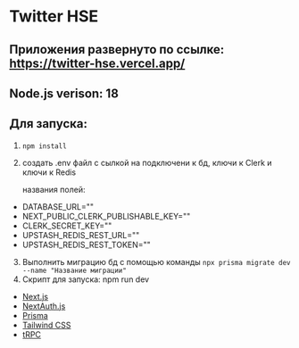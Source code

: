 # Twitter HSE

## Приложения развернуто по ссылке: https://twitter-hse.vercel.app/

## Node.js verison: 18

## Для запуска:

1.  ```npm install```
2.  создать .env файл с сылкой на подключени к бд, ключи к Clerk и ключи к Redis

    названия полей:

- DATABASE_URL=""
- NEXT_PUBLIC_CLERK_PUBLISHABLE_KEY=""
- CLERK_SECRET_KEY=""
- UPSTASH_REDIS_REST_URL=""
- UPSTASH_REDIS_REST_TOKEN=""

3. Выполнить миграцию бд с помощью команды ```npx prisma migrate dev --name "Название миграции"```
4. Скрипт для запуска: npm run dev

- [Next.js](https://nextjs.org)
- [NextAuth.js](https://next-auth.js.org)
- [Prisma](https://prisma.io)
- [Tailwind CSS](https://tailwindcss.com)
- [tRPC](https://trpc.io)
